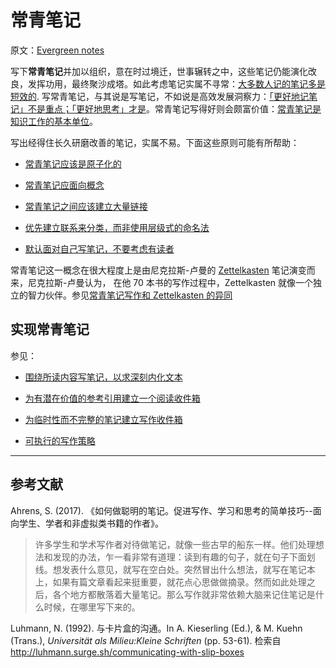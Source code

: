 # 常青笔记

原文：[Evergreen notes](https://notes.andymatuschak.org/z4SDCZQeRo4xFEQ8H4qrSqd68ucpgE6LU155C)

写下**常青笔记**并加以组织，意在时过境迁，世事辗转之中，这些笔记仍能演化改良，发挥功用，最终聚沙成塔。如此考虑笔记实属不寻常：[大多数人记的笔记多是短效的](https://notes.andymatuschak.org/z2ZAGQBHuJ2u9WrtAQHAEHcCZTtqpsGkAsrD1). 写常青笔记，与其说是写笔记，不如说是高效发展洞察力：[「更好地记笔记」不是重点；「更好地思考」才是](https://notes.andymatuschak.org/z7kEFe6NfUSgtaDuUjST1oczKKzQQeQWk4Dbc)。常青笔记写得好则会颇富价值：[常青笔记是知识工作的基本单位](https://notes.andymatuschak.org/z3SjnvsB5aR2ddsycyXofbYR7fCxo7RmKW2be)。

写出经得住长久研磨改善的笔记，实属不易。下面这些原则可能有所帮助：

- [常青笔记应该是原子化的](https://notes.andymatuschak.org/z4Rrmh17vMBbauEGnFPTZSK3UmdsGExLRfZz1)

- [常青笔记应面向概念](https://notes.andymatuschak.org/z6bci25mVUBNFdVWSrQNKr6u7AZ1jFzfTVbMF)

- [常青笔记之间应该建立大量链接](https://notes.andymatuschak.org/z2HUE4ABbQjUNjrNemvkTCsLa1LPDRuwh1tXC)

- [优先建立联系来分类，而非使用层级式的命名法](https://notes.andymatuschak.org/z29hLZHiVt7W2uss2uMpSZquAX5T6vaeSF6Cy)

- [默认面对自己写笔记，不要考虑有读者](https://notes.andymatuschak.org/z8AfCaQJdp852orumhXPxHb3r278FHA9xZN8J)

常青笔记这一概念在很大程度上是由尼克拉斯-卢曼的 [Zettelkasten](https://notes.andymatuschak.org/z2QvtE9w5zs49x7WUeG8Ut1vywHDLiG2Wkm9p) 笔记演变而来，尼克拉斯-卢曼认为， 在他 70 本书的写作过程中，Zettelkasten  就像一个独立的智力伙伴。参见[常青笔记写作和 Zettelkasten 的异同](https://notes.andymatuschak.org/z4AX7pHAu5uUfmrq4K4zig9x8jmmF62XgaMXm)

## 实现常青笔记

参见：

- [围绕所读内容写笔记，以求深刻内化文本](https://notes.andymatuschak.org/zg3fYweZpbHeBTpcYke5mF4ZfrJutYcQEtFo)

- [为有潜在价值的参考引用建立一个阅读收件箱](https://notes.andymatuschak.org/z3N113rxPFreW9xUkLkUFomr2LUqfXbdCo3M)

- [为临时性而不完整的笔记建立写作收件箱](https://notes.andymatuschak.org/z5aJUJcSbxuQxzHr2YvaY4cX5TuvLQT7r27Dz)

- [可执行的写作策略](https://notes.andymatuschak.org/z3PBVkZ2SvsAgFXkjHsycBeyS6Cw1QXf7kcD8)

------

## 参考文献

Ahrens, S. (2017). 《如何做聪明的笔记。促进写作、学习和思考的简单技巧--面向学生、学者和非虚拟类书籍的作者》。

> 许多学生和学术写作者对待做笔记，就像一些古早的船东一样。他们处理想法和发现的办法，乍一看非常有道理：读到有趣的句子，就在句子下面划线。想发表什么意见，就写在空白处。突然冒出什么想法，就写在笔记本上，如果有篇文章看起来挺重要，就花点心思做做摘录。然而如此处理之后，各个地方都散落着大量笔记。那么写作就非常依赖大脑来记住笔记是什么时候，在哪里写下来的。

Luhmann, N. (1992). 与卡片盒的沟通。In A. Kieserling (Ed.), & M. Kuehn (Trans.), *Universität als Milieu:Kleine Schriften* (pp. 53-61). 检索自 http://luhmann.surge.sh/communicating-with-slip-boxes